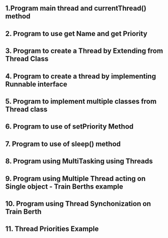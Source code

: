 
## 1.Program main thread and currentThread() method
## 2. Program to use get Name and get Priority
## 3. Program to create a Thread by Extending from Thread Class
## 4. Program to create a thread by implementing Runnable interface
## 5. Program to implement multiple classes from Thread class
## 6. Program to use of setPriority Method
## 7. Program to use of sleep() method
## 8. Program using MultiTasking using Threads
## 9. Program using Multiple Thread acting on Single object - Train Berths example
## 10. Program using Thread Synchonization on Train Berth
## 11. Thread Priorities Example
